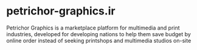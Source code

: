 # petrichor-graphics.ir
Petrichor Graphics is a marketplace platform for multimedia and print industries, developed for developing nations to help them save budget by online order instead of seeking printshops and multimedia studios on-site
